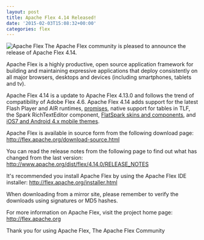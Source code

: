 ```yaml
---
layout: post
title: Apache Flex 4.14 Released!
date: '2015-02-03T15:08:32+00:00'
categories: flex
---
```

<a href="http://flex.apache.org/"><img src="https://blogs.apache.org/flex/mediaresource/7752016a-8d90-472a-a43e-dd52f766affa?t=true" alt="Apache Flex" align="left"></img></a>The Apache Flex community is pleased to announce the release of Apache Flex 4.14.

Apache Flex is a highly productive, open source application framework for building and maintaining expressive applications that deploy consistently on all major browsers, desktops and devices (including smartphones, tablets and tv).

Apache Flex 4.14 is a update to Apache Flex 4.13.0 and follows the trend of compatibility of Adobe Flex 4.6.  Apache Flex 4.14 adds support for the latest Flash Player and AIR runtimes, <a href="https://cwiki.apache.org/confluence/x/cIH_Ag">promises</a>, native support for tables in TLF, the Spark RichTextEditor component, <a href="https://cwiki.apache.org/confluence/x/wQEIAw">FlatSpark skins and components</a>, and <a href="https://cwiki.apache.org/confluence/x/7AAIAw">iOS7 and Android 4.x mobile themes</a>.

Apache Flex is available in source form from the following download page:
<a href="http://flex.apache.org/download-source.html">http://flex.apache.org/download-source.html</a>

You can read the release notes from the following page to find out what has changed from the last version:
<a href="http://www.apache.org/dist/flex/4.14.0/RELEASE_NOTES"> http://www.apache.org/dist/flex/4.14.0/RELEASE_NOTES</a>

It's recommended you install Apache Flex by using the Apache Flex IDE installer:
<a href="http://flex.apache.org/installer.html">http://flex.apache.org/installer.html</a>

When downloading from a mirror site, please remember to verify the downloads using signatures or MD5 hashes.

For more information on Apache Flex, visit the project home page:
<a href="http://flex.apache.org">http://flex.apache.org</a>

Thank you for using Apache Flex,
The Apache Flex Community
